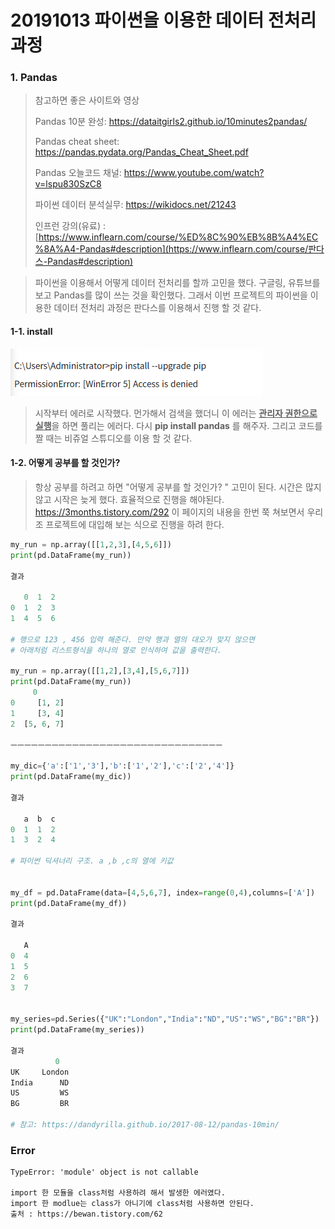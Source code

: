 # 20191013 파이썬을 이용한 데이터 전처리 과정



### 1. Pandas 

> 참고하면 좋은 사이트와 영상
>
> Pandas 10분 완성: https://dataitgirls2.github.io/10minutes2pandas/
>
> Pandas cheat sheet: https://pandas.pydata.org/Pandas_Cheat_Sheet.pdf
>
> Pandas 오늘코드 채널: https://www.youtube.com/watch?v=lspu830SzC8
>
> 파이썬 데이터 분석실무: https://wikidocs.net/21243
>
> 인프런 강의(유료) : [https://www.inflearn.com/course/%ED%8C%90%EB%8B%A4%EC%8A%A4-Pandas#description](https://www.inflearn.com/course/판다스-Pandas#description)



> 파이썬을 이용해서 어떻게 데이터 전처리를 할까 고민을 했다. 구글링, 유튜브를 보고 Pandas를 많이 쓰는 것을 확인했다. 그래서 이번 프로젝트의 파이썬을 이용한 데이터 전처리 과정은 판다스를 이용해서 진행 할 것 같다. 

 

#### 1-1. install



![1570959806368](assets/1570959806368.png)



> 시작부터 에러로 시작했다. 먼가해서 검색을 했더니 이 에러는 <u>**관리자 권한으로 실행**</u>을 하면 풀리는 에러다. 다시 **pip install pandas** 를 해주자. 그리고 코드를 짤 때는 비쥬얼 스튜디오를 이용 할 것 같다. 





#### 1-2. 어떻게 공부를 할 것인가?

> 항상 공부를 하려고 하면 "어떻게 공부를 할 것인가? " 고민이 된다. 시간은 많지않고 시작은 늦게 했다. 효율적으로 진행을 해야된다.  https://3months.tistory.com/292 이 페이지의 내용을 한번 쭉 쳐보면서 우리 조 프로젝트에 대입해 보는 식으로 진행을 하려 한다.



```python
my_run = np.array([[1,2,3],[4,5,6]])
print(pd.DataFrame(my_run))

결과

   0  1  2
0  1  2  3
1  4  5  6

# 행으로 123 , 456 입력 해준다. 만약 행과 열의 대오가 맞지 않으면
# 아래처럼 리스트형식을 하나의 열로 인식하여 값을 출력한다.

my_run = np.array([[1,2],[3,4],[5,6,7]])
print(pd.DataFrame(my_run))
	 0
0     [1, 2]
1     [3, 4]
2  [5, 6, 7]

ㅡㅡㅡㅡㅡㅡㅡㅡㅡㅡㅡㅡㅡㅡㅡㅡㅡㅡㅡㅡㅡㅡㅡㅡㅡㅡㅡㅡㅡㅡㅡ

my_dic={'a':['1','3'],'b':['1','2'],'c':['2','4']}
print(pd.DataFrame(my_dic))

결과

   a  b  c
0  1  1  2
1  3  2  4

# 파이썬 딕셔너리 구조. a ,b ,c의 열에 키값


my_df = pd.DataFrame(data=[4,5,6,7], index=range(0,4),columns=['A'])
print(pd.DataFrame(my_df))

결과

   A
0  4
1  5
2  6
3  7


my_series=pd.Series({"UK":"London","India":"ND","US":"WS","BG":"BR"})
print(pd.DataFrame(my_series))

결과
          0
UK     London
India      ND
US         WS
BG         BR

# 참고: https://dandyrilla.github.io/2017-08-12/pandas-10min/
```





### Error

```
TypeError: 'module' object is not callable 

import 한 모듈을 class처럼 사용하려 해서 발생한 에러였다.
import 한 modlue는 class가 아니기에 class처럼 사용하면 안된다.
출처 : https://bewan.tistory.com/62
```







